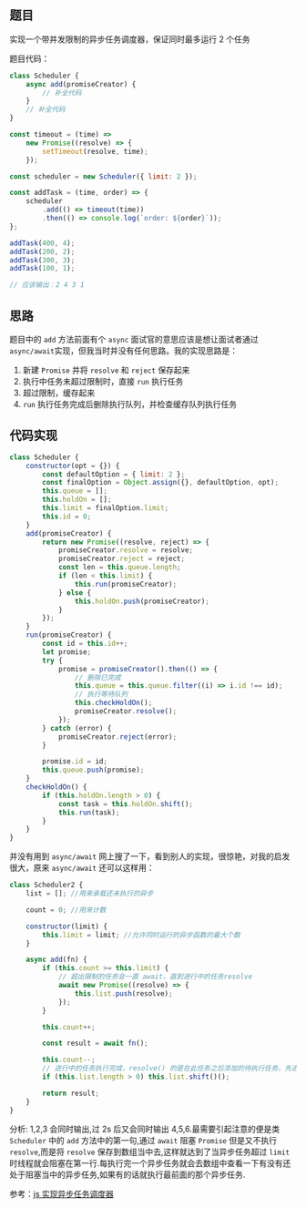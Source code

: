 ## 题目

实现一个带并发限制的异步任务调度器，保证同时最多运行 2 个任务

题目代码：

```js
class Scheduler {
    async add(promiseCreator) {
        // 补全代码
    }
    // 补全代码
}

const timeout = (time) =>
    new Promise((resolve) => {
        setTimeout(resolve, time);
    });

const scheduler = new Scheduler({ limit: 2 });

const addTask = (time, order) => {
    scheduler
        .add(() => timeout(time))
        .then(() => console.log(`order: ${order}`));
};

addTask(400, 4);
addTask(200, 2);
addTask(300, 3);
addTask(100, 1);

// 应该输出：2 4 3 1
```

## 思路

题目中的 `add` 方法前面有个 `async` 面试官的意思应该是想让面试者通过`async/await`实现，但我当时并没有任何思路。我的实现思路是：

1. 新建 `Promise` 并将 `resolve` 和 `reject` 保存起来
2. 执行中任务未超过限制时，直接 `run` 执行任务
3. 超过限制，缓存起来
4. `run` 执行任务完成后删除执行队列，并检查缓存队列执行任务

## 代码实现

```js
class Scheduler {
    constructor(opt = {}) {
        const defaultOption = { limit: 2 };
        const finalOption = Object.assign({}, defaultOption, opt);
        this.queue = [];
        this.holdOn = [];
        this.limit = finalOption.limit;
        this.id = 0;
    }
    add(promiseCreator) {
        return new Promise((resolve, reject) => {
            promiseCreator.resolve = resolve;
            promiseCreator.reject = reject;
            const len = this.queue.length;
            if (len < this.limit) {
                this.run(promiseCreator);
            } else {
                this.holdOn.push(promiseCreator);
            }
        });
    }
    run(promiseCreator) {
        const id = this.id++;
        let promise;
        try {
            promise = promiseCreator().then(() => {
                // 删除已完成
                this.queue = this.queue.filter((i) => i.id !== id);
                // 执行等待队列
                this.checkHoldOn();
                promiseCreator.resolve();
            });
        } catch (error) {
            promiseCreator.reject(error);
        }

        promise.id = id;
        this.queue.push(promise);
    }
    checkHoldOn() {
        if (this.holdOn.length > 0) {
            const task = this.holdOn.shift();
            this.run(task);
        }
    }
}
```

并没有用到 `async/await` 网上搜了一下，看到别人的实现，很惊艳，对我的启发很大，原来 `async/await` 还可以这样用：

```js
class Scheduler2 {
    list = []; //用来承载还未执行的异步

    count = 0; //用来计数

    constructor(limit) {
        this.limit = limit; //允许同时运行的异步函数的最大个数
    }

    async add(fn) {
        if (this.count >= this.limit) {
            // 超出限制的任务会一直 await，直到进行中的任务resolve
            await new Promise((resolve) => {
                this.list.push(resolve);
            });
        }

        this.count++;

        const result = await fn();

        this.count--;
        // 进行中的任务执行完成，resolve() 的是在此任务之后添加的待执行任务，先进先出
        if (this.list.length > 0) this.list.shift()();

        return result;
    }
}
```

分析: 1,2,3 会同时输出,过 2s 后又会同时输出 4,5,6.最需要引起注意的便是类 `Scheduler` 中的 `add` 方法中的第一句,通过 `await` 阻塞 `Promise` 但是又不执行 `resolve`,而是将 `resolve` 保存到数组当中去,这样就达到了当异步任务超过 `limit` 时线程就会阻塞在第一行.每执行完一个异步任务就会去数组中查看一下有没有还处于阻塞当中的异步任务,如果有的话就执行最前面的那个异步任务.

参考：[js 实现异步任务调度器](https://blog.csdn.net/brokenkay/java/article/details/104852296)
